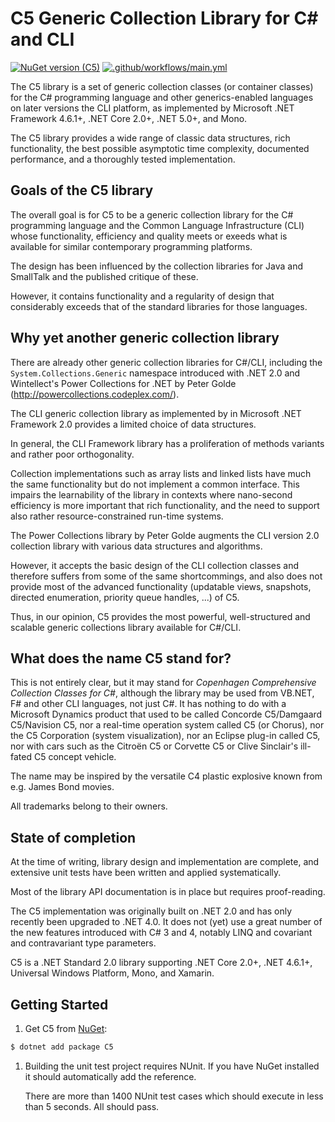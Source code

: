 # C5 Generic Collection Library for C# and CLI

[![NuGet version (C5)](https://img.shields.io/nuget/v/C5.svg)](https://www.nuget.org/packages/C5/)
[![.github/workflows/main.yml](https://github.com/sestoft/C5/actions/workflows/main.yml/badge.svg)](https://github.com/sestoft/C5/actions/workflows/main.yml)

The C5 library is a set of generic collection classes (or container classes) for the C# programming language and other generics-enabled languages on later versions the CLI platform, as implemented by Microsoft .NET Framework 4.6.1+, .NET Core 2.0+, .NET 5.0+, and Mono.

The C5 library provides a wide range of classic data structures, rich functionality, the best possible asymptotic time complexity, documented performance, and a thoroughly tested implementation.

## Goals of the C5 library

The overall goal is for C5 to be a generic collection library for the C# programming language and the Common Language Infrastructure (CLI) whose functionality, efficiency and quality meets or exeeds what is available for similar contemporary programming platforms.

The design has been influenced by the collection libraries for Java and SmallTalk and the published critique of these.

However, it contains functionality and a regularity of design that considerably exceeds that of the standard libraries for those languages.

## Why yet another generic collection library

There are already other generic collection libraries for C#/CLI, including the `System.Collections.Generic` namespace introduced with .NET 2.0 and Wintellect's Power Collections for .NET by Peter Golde (<http://powercollections.codeplex.com/>).

The CLI generic collection library as implemented by in Microsoft .NET Framework 2.0 provides a limited choice of data structures.

In general, the CLI Framework library has a proliferation of methods variants and rather poor orthogonality.

Collection implementations such as array lists and linked lists have much the same functionality but do not implement a common interface. This impairs the learnability of the library in contexts where nano-second efficiency is more important that rich functionality, and the need to support also rather resource-constrained run-time systems.

The Power Collections library by Peter Golde augments the CLI version 2.0 collection library with various data structures and algorithms.

However, it accepts the basic design of the CLI collection classes and therefore suffers from some of the same shortcommings, and also does not provide most of the advanced functionality (updatable views, snapshots, directed enumeration, priority queue handles, ...) of C5.

Thus, in our opinion, C5 provides the most powerful, well-structured and scalable generic collections library available for C#/CLI.

## What does the name C5 stand for?

This is not entirely clear, but it may stand for *Copenhagen Comprehensive Collection Classes for C#*, although the library may be used from VB.NET, F# and other CLI languages, not just C#. It has nothing to do with a Microsoft Dynamics product that used to be called Concorde C5/Damgaard C5/Navision C5, nor a real-time operation system called C5 (or Chorus), nor the C5 Corporation (system visualization), nor an Eclipse plug-in called C5, nor with cars such as the Citroën C5 or Corvette C5 or Clive Sinclair's ill-fated C5 concept vehicle.

The name may be inspired by the versatile C4 plastic explosive known from e.g. James Bond movies.

All trademarks belong to their owners.

## State of completion

At the time of writing, library design and implementation are complete, and extensive unit tests have been written and applied systematically.

Most of the library API documentation is in place but requires proof-reading.

The C5 implementation was originally built on .NET 2.0 and has only recently been upgraded to .NET 4.0. It does not (yet) use a great number of the new features introduced with C# 3 and 4, notably LINQ and covariant and contravariant type parameters.

C5 is a .NET Standard 2.0 library supporting .NET Core 2.0+, .NET 4.6.1+, Universal Windows Platform, Mono, and Xamarin.

## Getting Started

1. Get C5 from [NuGet](https://www.nuget.org/packages/C5):

```bash
$ dotnet add package C5
```

1. Building the unit test project requires NUnit. If you have NuGet installed it should automatically add the reference.

   There are more than 1400 NUnit test cases which should execute in less than 5 seconds. All should pass.
